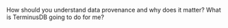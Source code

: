 How should you understand data provenance and why does it matter? What is TerminusDB going to do for me? 
